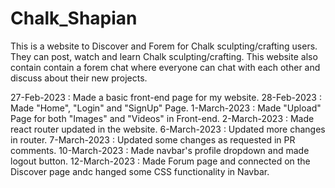 # Chalk_Shapian
This is a website to Discover and Forem for Chalk sculpting/crafting users. They can post, watch and learn Chalk sculpting/crafting. This website also contain contain a forem chat where everyone can chat with each other and discuss about their new projects.

27-Feb-2023 : Made a basic front-end page for my website.
28-Feb-2023 : Made "Home", "Login" and "SignUp" Page.
1-March-2023 : Made "Upload" Page for both "Images" and "Videos" in Front-end.
2-March-2023 : Made react router updated in the website.
6-March-2023 : Updated more changes in router.
7-March-2023 : Updated some changes as requested in PR comments.
10-March-2023 : Made navbar's profile dropdown and made logout button.
12-March-2023 : Made Forum page and connected on the Discover page andc hanged some CSS functionality in Navbar.